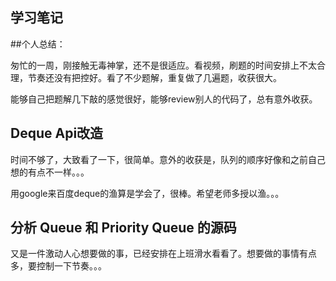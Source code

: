 ## 学习笔记

##个人总结：

匆忙的一周，刚接触无毒神掌，还不是很适应。看视频，刷题的时间安排上不太合理，节奏还没有把控好。看了不少题解，重复做了几遍题，收获很大。

能够自己把题解几下敲的感觉很好，能够review别人的代码了，总有意外收获。

## Deque Api改造
时间不够了，大致看了一下，很简单。意外的收获是，队列的顺序好像和之前自己想的有点不一样。。。

用google来百度deque的渔算是学会了，很棒。希望老师多授以渔。。。

## 分析 Queue 和 Priority Queue 的源码
又是一件激动人心想要做的事，已经安排在上班滑水看看了。想要做的事情有点多，要控制一下节奏。。。